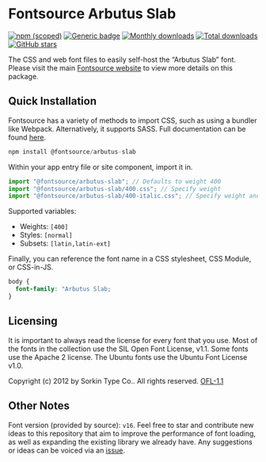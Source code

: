 # Fontsource Arbutus Slab

[![npm (scoped)](https://img.shields.io/npm/v/@fontsource/arbutus-slab?color=brightgreen)](https://www.npmjs.com/package/@fontsource/arbutus-slab) [![Generic badge](https://img.shields.io/badge/fontsource-passing-brightgreen)](https://github.com/fontsource/fontsource) [![Monthly downloads](https://badgen.net/npm/dm/@fontsource/arbutus-slab)](https://github.com/fontsource/fontsource) [![Total downloads](https://badgen.net/npm/dt/@fontsource/arbutus-slab)](https://github.com/fontsource/fontsource) [![GitHub stars](https://img.shields.io/github/stars/fontsource/fontsource.svg?style=social&label=Star)](https://github.com/fontsource/fontsource/stargazers)

The CSS and web font files to easily self-host the “Arbutus Slab” font. Please visit the main [Fontsource website](https://fontsource.org/fonts/arbutus-slab) to view more details on this package.

## Quick Installation

Fontsource has a variety of methods to import CSS, such as using a bundler like Webpack. Alternatively, it supports SASS. Full documentation can be found [here](https://fontsource.org/docs/getting-started/introduction).

```javascript
npm install @fontsource/arbutus-slab
```

Within your app entry file or site component, import it in.

```javascript
import "@fontsource/arbutus-slab"; // Defaults to weight 400
import "@fontsource/arbutus-slab/400.css"; // Specify weight
import "@fontsource/arbutus-slab/400-italic.css"; // Specify weight and style

```

Supported variables:
- Weights: `[400]`
- Styles: `[normal]`
- Subsets: `[latin,latin-ext]`

Finally, you can reference the font name in a CSS stylesheet, CSS Module, or CSS-in-JS.

```css
body {
  font-family: "Arbutus Slab;
}
```

## Licensing
It is important to always read the license for every font that you use.
Most of the fonts in the collection use the SIL Open Font License, v1.1. Some fonts use the Apache 2 license. The Ubuntu fonts use the Ubuntu Font License v1.0.

Copyright (c) 2012 by Sorkin Type Co.. All rights reserved.
[OFL-1.1](http://scripts.sil.org/OFL)

## Other Notes
Font version (provided by source): `v16`.
Feel free to star and contribute new ideas to this repository that aim to improve the performance of font loading, as well as expanding the existing library we already have. Any suggestions or ideas can be voiced via an [issue](https://github.com/fontsource/fontsource/issues).